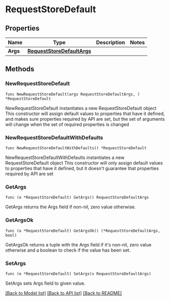 # RequestStoreDefault

## Properties

Name | Type | Description | Notes
------------ | ------------- | ------------- | -------------
**Args** | [**RequestStoreDefaultArgs**](RequestStoreDefaultArgs.md) |  | 

## Methods

### NewRequestStoreDefault

`func NewRequestStoreDefault(args RequestStoreDefaultArgs, ) *RequestStoreDefault`

NewRequestStoreDefault instantiates a new RequestStoreDefault object
This constructor will assign default values to properties that have it defined,
and makes sure properties required by API are set, but the set of arguments
will change when the set of required properties is changed

### NewRequestStoreDefaultWithDefaults

`func NewRequestStoreDefaultWithDefaults() *RequestStoreDefault`

NewRequestStoreDefaultWithDefaults instantiates a new RequestStoreDefault object
This constructor will only assign default values to properties that have it defined,
but it doesn't guarantee that properties required by API are set

### GetArgs

`func (o *RequestStoreDefault) GetArgs() RequestStoreDefaultArgs`

GetArgs returns the Args field if non-nil, zero value otherwise.

### GetArgsOk

`func (o *RequestStoreDefault) GetArgsOk() (*RequestStoreDefaultArgs, bool)`

GetArgsOk returns a tuple with the Args field if it's non-nil, zero value otherwise
and a boolean to check if the value has been set.

### SetArgs

`func (o *RequestStoreDefault) SetArgs(v RequestStoreDefaultArgs)`

SetArgs sets Args field to given value.



[[Back to Model list]](../README.md#documentation-for-models) [[Back to API list]](../README.md#documentation-for-api-endpoints) [[Back to README]](../README.md)


